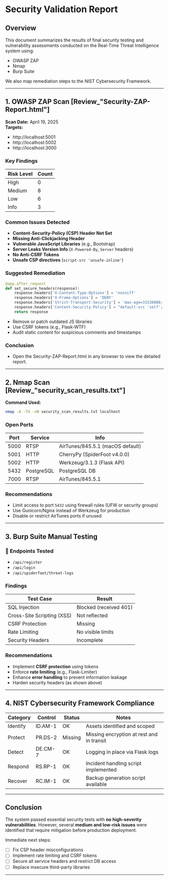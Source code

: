 
# Security Validation Report

## Overview

This document summarizes the results of final security testing and vulnerability assessments conducted on the Real-Time Threat Intelligence system using:
- OWASP ZAP
- Nmap
- Burp Suite

We also map remediation steps to the NIST Cybersecurity Framework.

---

## 1. OWASP ZAP Scan [Review_"Security-ZAP-Report.html"]

**Scan Date:** April 19, 2025  
**Targets:**  
- http://localhost:5001  
- http://localhost:5002  
- http://localhost:3000

### Key Findings

| Risk Level | Count |
|------------|-------|
| High       | 0     |
| Medium     | 8     |
| Low        | 6     |
| Info       | 3     |

### Common Issues Detected
- **Content-Security-Policy (CSP) Header Not Set**
- **Missing Anti-Clickjacking Header**
- **Vulnerable JavaScript Libraries** (e.g., Bootstrap)
- **Server Leaks Version Info** (`X-Powered-By`, `Server` headers)
- **No Anti-CSRF Tokens**
- **Unsafe CSP directives** (`script-src 'unsafe-inline'`)

### Suggested Remediation
```python
@app.after_request
def set_secure_headers(response):
    response.headers['X-Content-Type-Options'] = 'nosniff'
    response.headers['X-Frame-Options'] = 'DENY'
    response.headers['Strict-Transport-Security'] = 'max-age=31536000; includeSubDomains'
    response.headers['Content-Security-Policy'] = "default-src 'self'; script-src 'self'; object-src 'none'; frame-ancestors 'none'"
    return response
```
- Remove or patch outdated JS libraries
- Use CSRF tokens (e.g., Flask-WTF)
- Audit static content for suspicious comments and timestamps

### Conclusion
- Open the Security-ZAP-Report.html in any browser to view the detailed report.

---

## 2. Nmap Scan [Review_"security_scan_results.txt"]

**Command Used:**
```bash
nmap -A -T4 -oN security_scan_results.txt localhost
```

### Open Ports

| Port | Service     | Info                                |
|------|-------------|-------------------------------------|
| 5000 | RTSP        | AirTunes/845.5.1 (macOS default)    |
| 5001 | HTTP        | CherryPy (SpiderFoot v4.0.0)         |
| 5002 | HTTP        | Werkzeug/3.1.3 (Flask API)           |
| 5432 | PostgreSQL  | PostgreSQL DB                        |
| 7000 | RTSP        | AirTunes/845.5.1                     |

### Recommendations
- Limit access to port `5432` using firewall rules (UFW or security groups)
- Use Gunicorn/Nginx instead of Werkzeug for production
- Disable or restrict AirTunes ports if unused


---

## 3. Burp Suite Manual Testing

### 🔬 Endpoints Tested
- `/api/register`
- `/api/login`
- `/api/spiderfoot/threat-logs`

### Findings

| Test Case          | Result |
|--------------------|--------|
| SQL Injection      | Blocked (received 401) |
| Cross-Site Scripting (XSS) | Not reflected |
| CSRF Protection    | Missing |
| Rate Limiting      | No visible limits |
| Security Headers   | Incomplete |

### Recommendations
- Implement **CSRF protection** using tokens
- Enforce **rate limiting** (e.g., Flask-Limiter)
- Enhance **error handling** to prevent information leakage
- Harden security headers (as shown above)

---

## 4. NIST Cybersecurity Framework Compliance

| Category | Control | Status | Notes |
|----------|---------|--------|-------|
| Identify | ID.AM-1 | OK     | Assets identified and scoped |
| Protect  | PR.DS-2 | Missing| Missing encryption at rest and in transit |
| Detect   | DE.CM-7 | OK     | Logging in place via Flask logs |
| Respond  | RS.RP-1 | OK     | Incident handling script implemented |
| Recover  | RC.IM-1 | OK     | Backup generation script available |

---

## Conclusion

The system passed essential security tests with **no high-severity vulnerabilities**. However, several **medium and low-risk issues** were identified that require mitigation before production deployment.

Immediate next steps:
- [ ] Fix CSP header misconfigurations
- [ ] Implement rate limiting and CSRF tokens
- [ ] Secure all service headers and restrict DB access
- [ ] Replace insecure third-party libraries

---
